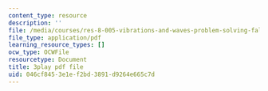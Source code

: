 ```yaml
---
content_type: resource
description: ''
file: /media/courses/res-8-005-vibrations-and-waves-problem-solving-fall-2012/046cf8453e1ef2bd3891d9264e665c7d_j1ADxLi1wYg.pdf
file_type: application/pdf
learning_resource_types: []
ocw_type: OCWFile
resourcetype: Document
title: 3play pdf file
uid: 046cf845-3e1e-f2bd-3891-d9264e665c7d
---
```

